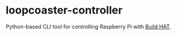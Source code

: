 # loopcoaster-controller
Python-based CLI tool for controlling Raspberry Pi with [Build HAT](https://www.raspberrypi.com/products/build-hat/).
